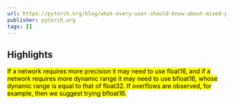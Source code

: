 ```yaml
---
url: https://pytorch.org/blog/what-every-user-should-know-about-mixed-precision-training-in-pytorch/?utm_source=twitter&utm_medium=organic_social&utm_campaign=blog&utm_content=mixed-precision-training-in-pytorch
publisher: pytorch.org
tags: []
---
```


## Highlights
<mark>If a network requires more precision it may need to use float16, and if a network requires more dynamic range it may need to use bfloat16, whose dynamic range is equal to that of float32. If overflows are observed, for example, then we suggest trying bfloat16.</mark>

